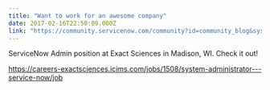 ```yaml
---
title: "Want to work for an awesome company"
date: 2017-02-16T22:50:09.000Z
link: "https://community.servicenow.com/community?id=community_blog&sys_id=bfada6a9dbd0dbc01dcaf3231f96193d"
---
```

<p>ServiceNow Admin position at Exact Sciences in Madison, WI. Check it out!</p><p><a href="https://careers-exactsciences.icims.com/jobs/1508/system-administrator---service-now/job" title="https://careers-exactsciences.icims.com/jobs/1508/system-administrator---service-now/job">https://careers-exactsciences.icims.com/jobs/1508/system-administrator---service-now/job</a> </p>